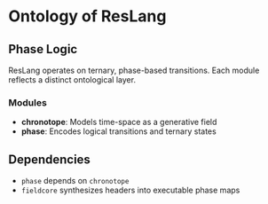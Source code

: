 # Ontology of ResLang

## Phase Logic
ResLang operates on ternary, phase-based transitions. Each module reflects a distinct ontological layer.

### Modules
- **chronotope**: Models time-space as a generative field
- **phase**: Encodes logical transitions and ternary states

## Dependencies
- `phase` depends on `chronotope`
- `fieldcore` synthesizes headers into executable phase maps
